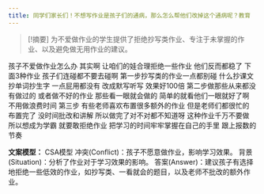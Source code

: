 ```yaml
---
title: 同学们家长们！不想写作业是孩子们的通病，那么怎么帮他们改掉这个通病呢？教育 
---
```

 > [!摘要]
为不爱做作业的学生提供了拒绝抄写类作业、专注于未掌握的作业、以及避免做无用作业的建议。

孩子不爱做作业怎么办
其实啊
让咱们的娃合理拒绝一些作业
他们反而都稳了
下面3种作业
孩子们连碰都不要去碰啊
第一步抄写类的作业一点都别碰
什么抄课文抄单词抄生字
一点屁用都没有
改成默写听写
效果好100倍
第二步做那些从来都没有做过的
或者做不好的作业
那些看一眼就会做的
简单的就看他们一眼就好了啊
不用做浪费时间
第三步
有些老师喜欢布置很多额外的作业
但是老师们都很忙的
布置完了
没时间批改和讲解
所以做完了对不对都不知道呀
这种作业千万不要做
所以想成为学霸
就要敢拒绝作业
把学习的时间牢牢掌握在自己的手里
跟上报数的节奏

**文案模型：**
CSA模型
冲突(Conflict)：孩子不愿意做作业，影响学习效果。
背景(Situation)：分析了作业对于学习效果的影响。
答案(Answer)：建议孩子有选择地拒绝一些低效的作业，如抄写类、一看就会的题目，以及老师不批改的额外作业。
